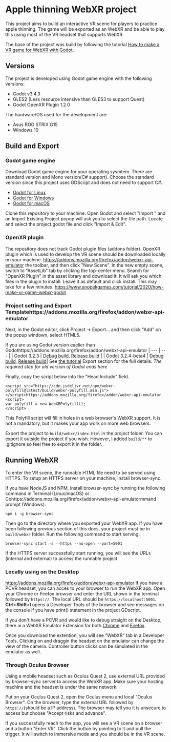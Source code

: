 # Apple thinning WebXR project

This project aims to build an interactive VR scene for players to practice apple thinning. The game will be exported as an WebXR and be able to play this using most of the VR headset that supports WebXR.

The base of the project was build by following the tutorial [How to make a VR game for WebXR with Godot](https://www.snopekgames.com/tutorial/2020/how-make-vr-game-webxr-godot). 

## Versions
The project is developed using Godot game engine with the following versions:

- Godot v3.4.3
- GLES2 (Less resource intensive than GLES3 to support Quest)
- Godot OpenXR Plugin 1.2.0

The hardware/OS used for the development are:

- Asus ROG STRIX G15
- Windows 10

## Build and Export

### Godot game engine

Download Godot game engine for your operating sysmtem. There are standard version and Mono version(C# support). Choose the standard version since this project uses GDScript and does not need to support C#.

- [Godot for Linux](https://godotengine.org/downlhttps://addons.mozilla.org/firefox/addon/webxr-api-emulatoroad/linux)
- [Godot for Windows](https://godotengine.org/download/windows)
- [Godot for macOS](https://godotengine.org/download/osx)

Clone this repository to your machine. Open Godot and select "Import
" and an Import Existing Project popup will ask you to select the file path. Locate and select the project.godot file and click "Import & Edit".

### OpenXR plugin

The repository does not track Godot plugin files (addons folder). OpenXR plugin which is used to develop the VR scene should be downloaded locally on your machine. https://addons.mozilla.org/firefox/addon/webxr-api-emulator the toolbar, and then click "New Scene". In the new empty scene, switch to "AssetLib" tab by clicking the top-center menu. Search for "OpenXR Plugin" in the asset library and download it. It will ask you which files in the plugin to install. Leave it as default and click install. This may take for a few minutes. 
https://www.snopekgames.com/tutorial/2020/how-make-vr-game-webxr-godot

### Project setting and Export Templatehttps://addons.mozilla.org/firefox/addon/webxr-api-emulator

Next, in the Godot editor, click Project -> Export... and then click "Add" on the popup windown, select HTML5.

If you are using Godot version eaelier than Godothttps://addons.mozilla.org/firefox/addon/webxr-api-emulator
| --- | --- |
| Godot 3.2.3 | [Debug build](https://www.dropbox.com/s/q769fj6f88avtwa/godot.javascript.opt.debug.zip?dl=1), [Release build](https://www.dropbox.com/s/p5c1gmyq58fnq27/godot.javascript.opt.zip?dl=1) |
| Godot 3.2.4-beta4 | [Debug build](https://www.dropbox.com/s/4kou2nd5610paje/godot.javascript.opt.debug.zip?dl=1), [Release build](https://www.dropbox.com/s/y3emqzpadxzzkwt/godot.javascript.opt.zip?dl=1)|
See [the tutorial](https://www.snopekgames.com/tutorial/2020/how-make-vr-game-webxr-godot) Export section for the full details. 
_The required step for old version of Godot ends here_

Finally, copy the script below into the "Head Include" field.
```
<script src="https://cdn.jsdelivr.net/npm/webxr-polyfill@latest/build/webxr-polyfill.min.js"></script>https://addons.mozilla.org/firefox/addon/webxr-api-emulator
<script>
var polyfill = new WebXRPolyfill();
</script>
```

This Polyfill script will fill in holes in a web browser's WebXR support. It is not a mandatory, but it makes your app work on more web browsers.

Export the project to `build/webxr/index.html` in the project folder. You can export it outside the project if you wish. However, I added `build/**` to .gitignore so feel free to export it in the folder. 

## Running WebXR

To enter the VR scene, the runnable HTML file need to be served using HTTPS. To setup an HTTPS server on your machine, install browser-sync.

If you have NodeJS and NPM, install browser-sync by running the following command in Terminal (Linux/macOS) or Cohttps://addons.mozilla.org/firefox/addon/webxr-api-emulatormmand prompt (Windows):

```
npm i -g browser-sync
```
Then go to the directory where you exported your WebXR app. If you have been following previous section of this docs, your project must be in `build/webxr` folder. Run the following command to start serving:

```
browser-sync start -s --https --no-open --port=5001
```

If the HTTPS server successfully start running, you will see the URLs (internal and external) to access the runnable project. 

### Locally using on the Desktop
https://addons.mozilla.org/firefox/addon/webxr-api-emulator
If you have a PCVR headset, you can acces to your browser to run the WebXR app. 
Open your Chrome or Firefox browser and enter the URL shown in the terminal followed by `https://`. The local URL should be `https://localhost:5001`. **Ctrl+Shift+I** opens a Developer Tools of the browser and see messages on the console if you have print() statement in the project GDscript. 

If you don't have a PCVR and would like to debug straight on the Desktop, there ai a WebXR Emulator Extension for both [Chrome](https://chrome.google.com/webstore/detail/webxr-api-emulator/mjddjgeghkdijejnciaefnkjmkafnnje) and [Firefox](https://addons.mozilla.org/firefox/addon/webxr-api-emulator).


Once you download the extention, you will see "WebXR" tab in a Developer Tools. Clicking on and draggin the headset on the emulator can change the view of the camera. Controller button clicks can be simulated in the emulator as well. 

### Through Oculus Browser

Using a mobile headset such as Oculus Quest 2, use external URL provided by browser-sync server to access the WebXR app. Make sure your hosting machine and the headset is under the same network.

Put on your Oculus Quest 2, open the Oculus menu and local "Oculus Browser". On the browser, type the external URL followed by `https://`(should be a IP address). The browser may tell you it is unsecure to access but choose "Accept risks and advance". 

If you successfully reach to the app, you will see a VR scene on a browser and a button "Enter VR". Click the button by pointing to it and pull the trigger. It will switch to immersive mode and you should be in the VR scene. 